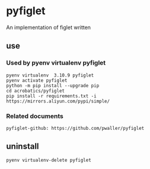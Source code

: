 # pyfiglet

An implementation of figlet written

## use

### Used by pyenv virtualenv pyfiglet

    pyenv virtualenv  3.10.9 pyfiglet
    pyenv activate pyfiglet
    python -m pip install --upgrade pip
    cd acrobatics/pyfiglet
    pip install -r requirements.txt -i https://mirrors.aliyun.com/pypi/simple/

### Related documents

    pyfiglet-github: https://github.com/pwaller/pyfiglet

## uninstall

    pyenv virtualenv-delete pyfiglet
